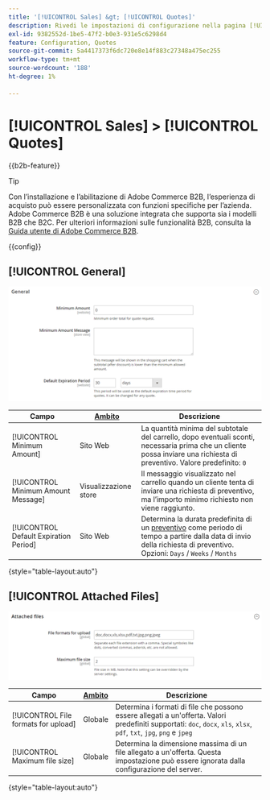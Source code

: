 ```yaml
---
title: '[!UICONTROL Sales] &gt; [!UICONTROL Quotes]'
description: Rivedi le impostazioni di configurazione nella pagina [!UICONTROL Sales] &gt; [!UICONTROL Quotes] dell'amministratore di Commerce.
exl-id: 9382552d-1be5-47f2-b0e3-931e5c6298d4
feature: Configuration, Quotes
source-git-commit: 5a4417373f6dc720e8e14f883c27348a475ec255
workflow-type: tm+mt
source-wordcount: '188'
ht-degree: 1%

---
```


# [!UICONTROL Sales] > [!UICONTROL Quotes]

{{b2b-feature}}

>[!TIP]
>
>Con l’installazione e l’abilitazione di Adobe Commerce B2B, l’esperienza di acquisto può essere personalizzata con funzioni specifiche per l’azienda. Adobe Commerce B2B è una soluzione integrata che supporta sia i modelli B2B che B2C. Per ulteriori informazioni sulle funzionalità B2B, consulta la [Guida utente di Adobe Commerce B2B](https://experienceleague.adobe.com/docs/commerce-admin/b2b/introduction.html?lang=it).

{{config}}

<!-- [Quotes](https://experienceleague.adobe.com/it/docs/commerce-admin/b2b/quotes/quotes) -->

## [!UICONTROL General]

![Generale](./assets/quotes-general.png)<!-- zoom -->

| Campo | [Ambito](../../getting-started/websites-stores-views.md#scope-settings) | Descrizione |
|--- |--- |--- |
| [!UICONTROL Minimum Amount] | Sito Web | La quantità minima del subtotale del carrello, dopo eventuali sconti, necessaria prima che un cliente possa inviare una richiesta di preventivo. Valore predefinito: `0` |
| [!UICONTROL Minimum Amount Message] | Visualizzazione store | Il messaggio visualizzato nel carrello quando un cliente tenta di inviare una richiesta di preventivo, ma l’importo minimo richiesto non viene raggiunto. |
| [!UICONTROL Default Expiration Period] | Sito Web | Determina la durata predefinita di un [preventivo](../../b2b/quote-price-negotiation.md) come periodo di tempo a partire dalla data di invio della richiesta di preventivo. Opzioni: `Days` / `Weeks` / `Months` |

{style="table-layout:auto"}

## [!UICONTROL Attached Files]

![File allegati](./assets/quotes-attached-files.png)<!-- zoom -->

| Campo | [Ambito](../../getting-started/websites-stores-views.md#scope-settings) | Descrizione |
|--- |--- |--- |
| [!UICONTROL File formats for upload] | Globale | Determina i formati di file che possono essere allegati a un&#39;offerta. Valori predefiniti supportati: `doc`, `docx`, `xls`, `xlsx`, `pdf`, `txt`, `jpg`, `png` e `jpeg` |
| [!UICONTROL Maximum file size] | Globale | Determina la dimensione massima di un file allegato a un&#39;offerta. Questa impostazione può essere ignorata dalla configurazione del server. |

{style="table-layout:auto"}
